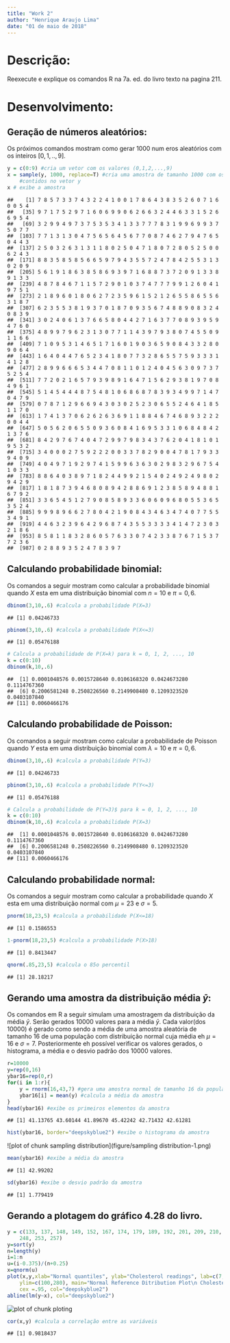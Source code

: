 ```yaml
---
title: "Work 2"
author: "Henrique Araujo Lima"
date: "01 de maio de 2018"
---
```


# Descrição:
Reexecute e explique os comandos R na 7a. ed. do livro texto na pagina 211.

# Desenvolvimento:
## Geração de números aleatórios:
Os próximos comandos mostram como gerar $1000$ num eros aleatórios com os inteiros $[0,1,..,9]$.

```r
y = c(0:9) #cria um vetor com os valores (0,1,2,...,9)
x = sample(y, 1000, replace=T) #cria uma amostra de tamanho 1000 com os valores
	#contidos no vetor y
x # exibe a amostra
```

```
##    [1] 7 8 5 7 3 3 7 4 3 2 2 4 1 0 0 1 7 8 6 4 3 8 3 5 2 6 0 7 1 6 0 0 5 4
##   [35] 9 7 1 7 5 2 9 7 1 6 0 6 9 9 0 6 2 6 6 3 2 4 4 6 3 3 1 5 2 6 6 9 5 4
##   [69] 3 2 9 9 4 9 7 3 7 5 3 5 3 4 1 3 3 7 7 7 8 3 1 9 9 6 9 9 3 7 5 0 7 7
##  [103] 7 7 1 3 1 3 0 4 7 5 6 5 6 4 5 6 7 7 0 8 7 4 6 2 7 9 4 7 6 5 0 4 4 3
##  [137] 2 5 0 3 2 6 3 1 3 1 1 8 0 2 5 0 4 7 1 8 0 7 2 8 0 5 2 5 0 0 6 2 4 3
##  [171] 8 8 3 5 8 5 8 5 6 6 5 9 7 9 4 3 5 5 7 2 4 7 8 4 2 5 5 3 1 3 0 2 0 9
##  [205] 5 6 1 9 1 8 6 3 8 5 8 6 9 3 9 7 1 6 8 8 7 3 7 2 0 9 1 3 3 8 9 1 3 3
##  [239] 4 8 7 8 4 6 7 1 1 5 7 2 9 0 1 0 3 7 4 7 7 7 9 9 1 2 6 0 4 1 9 7 5 1
##  [273] 2 1 8 9 6 0 1 8 0 6 2 7 2 3 5 9 6 1 5 2 1 2 6 5 5 8 6 5 5 6 3 1 8 7
##  [307] 6 2 3 5 5 3 8 1 9 3 7 0 1 8 7 0 9 3 5 6 7 4 8 8 9 0 8 3 2 4 0 8 3 9
##  [341] 3 0 2 4 0 6 1 3 7 6 6 5 8 0 4 4 2 7 1 6 3 7 7 0 8 9 3 9 5 9 4 7 6 0
##  [375] 4 8 9 9 7 9 6 2 3 1 3 0 7 7 1 1 4 3 9 7 9 3 8 0 7 4 5 5 0 9 1 1 6 6
##  [409] 7 1 0 9 5 3 1 4 6 5 1 7 1 6 0 1 9 0 3 6 5 9 0 8 4 3 3 2 8 0 9 0 6 4
##  [443] 1 6 4 0 4 4 7 6 5 2 3 4 1 8 0 7 7 3 2 8 6 5 5 7 5 9 3 3 3 1 4 1 2 8
##  [477] 2 8 9 9 6 6 6 5 3 4 4 7 0 8 1 1 0 1 2 4 0 4 5 6 3 0 9 7 3 7 5 2 5 4
##  [511] 7 7 2 0 2 1 6 5 7 9 3 9 8 9 1 6 4 7 1 5 6 2 9 3 8 1 9 7 0 8 4 9 6 1
##  [545] 5 1 4 5 4 4 4 8 7 5 4 8 1 0 6 8 6 8 7 8 3 9 3 4 9 9 7 1 4 7 0 4 7 9
##  [579] 0 7 8 7 1 2 9 6 6 9 4 3 0 3 0 2 5 2 3 0 6 5 5 2 4 6 4 1 8 5 1 1 7 0
##  [613] 1 7 4 1 3 7 0 6 2 6 2 6 3 6 9 1 1 8 8 4 6 7 4 6 8 9 3 2 2 2 0 0 4 4
##  [647] 5 0 5 6 2 0 6 5 5 0 9 3 6 0 8 4 1 6 9 5 3 3 1 0 6 8 4 8 4 2 1 3 7 6
##  [681] 8 4 2 9 7 6 7 4 0 4 7 2 9 9 7 9 8 3 4 3 7 6 2 0 4 1 8 1 0 1 9 5 3 2
##  [715] 3 4 0 0 0 2 7 5 9 2 2 2 0 0 3 3 7 8 2 9 0 0 4 7 8 1 7 9 3 3 9 4 0 9
##  [749] 4 0 4 9 7 1 9 2 9 7 4 1 5 9 9 6 3 6 3 0 2 9 8 3 2 9 6 7 5 4 1 0 3 3
##  [783] 8 8 6 4 0 3 8 9 7 1 8 2 4 4 9 9 2 1 5 4 0 2 4 9 2 4 9 8 0 2 9 4 2 9
##  [817] 1 8 1 8 7 3 9 4 6 8 0 8 9 4 2 8 8 6 9 1 2 3 8 5 8 9 4 8 8 1 6 7 9 2
##  [851] 3 3 6 5 4 5 1 2 7 9 0 8 5 8 9 3 3 6 0 6 0 9 6 8 0 5 5 3 6 5 3 5 2 4
##  [885] 9 9 9 8 9 6 6 2 7 8 0 4 2 1 9 0 8 4 3 4 6 3 4 7 4 0 7 7 5 5 3 4 9 1
##  [919] 4 4 6 3 2 3 9 6 4 2 9 6 8 7 4 3 5 5 3 3 3 3 4 1 4 7 2 3 0 3 2 1 8 6
##  [953] 8 5 8 1 1 8 3 2 8 6 0 5 7 6 3 3 0 7 4 2 3 3 8 7 6 7 1 5 3 7 7 2 3 6
##  [987] 0 2 8 8 9 3 5 2 4 7 8 3 9 7
```

## Calculando probabilidade binomial:
Os comandos a seguir mostram como calcular a probabilidade binomial quando $X$ esta em uma distribuição binomial com $n=10$ e $\pi=0,6$. 

```r
dbinom(3,10,.6) #calcula a probabilidade P(X=3)
```

```
## [1] 0.04246733
```

```r
pbinom(3,10,.6) #calcula a probabilidade P(X<=3)
```

```
## [1] 0.05476188
```

```r
# Calcula a probabilidade de P(X=k) para k = 0, 1, 2, ..., 10
k = c(0:10)
dbinom(k,10,.6)
```

```
##  [1] 0.0001048576 0.0015728640 0.0106168320 0.0424673280 0.1114767360
##  [6] 0.2006581248 0.2508226560 0.2149908480 0.1209323520 0.0403107840
## [11] 0.0060466176
```

## Calculando probabilidade de Poisson:
Os comandos a seguir mostram como calcular a probabilidade de Poisson quando $Y$ esta em uma distribuição binomial com $\lambda=10$ e $\pi=0,6$. 

```r
dbinom(3,10,.6) #calcula a probabilidade P(Y=3)
```

```
## [1] 0.04246733
```

```r
pbinom(3,10,.6) #calcula a probabilidade P(Y<=3)
```

```
## [1] 0.05476188
```

```r
# Calcula a probabilidade de P(Y=3)$ para k = 0, 1, 2, ..., 10
k = c(0:10)
dbinom(k,10,.6) #calcula a probabilidade P(X=3)
```

```
##  [1] 0.0001048576 0.0015728640 0.0106168320 0.0424673280 0.1114767360
##  [6] 0.2006581248 0.2508226560 0.2149908480 0.1209323520 0.0403107840
## [11] 0.0060466176
```

## Calculando probabilidade normal:
Os comandos a seguir mostram como calcular a probabilidade quando $X$ esta em uma distribuição normal com $\mu=23$ e $\sigma=5$. 

```r
pnorm(18,23,5) #calcula a probabilidade P(X<=18)
```

```
## [1] 0.1586553
```

```r
1-pnorm(18,23,5) #calcula a probabilidade P(X>18)
```

```
## [1] 0.8413447
```

```r
qnorm(.85,23,5) #calcula o 85o percentil
```

```
## [1] 28.18217
```

## Gerando uma amostra da distribuição média $\bar{y}$:
Os comandos em R a seguir simulam uma amostragem da distribuição da média $\bar{y}$. Serão gerados $10000$ valores para a média $\bar{y}$. Cada valor(dos $10000$) é gerado como sendo a média de uma amostra aleatória de tamanho $16$ de uma população com distribuição normal cuja média eh $\mu=16$ e $\sigma=7$. Posteriormente eh possível verificar os valores gerados, o histograma, a média e o desvio padrão dos $10000$ valores.

```r
r=10000
y=rep(0,16)
ybar16=rep(0,r)
for(i in 1:r){
	y = rnorm(16,43,7) #gera uma amostra normal de tamanho 16 da população
	ybar16[i] = mean(y) #calcula a média da amostra
}
head(ybar16) #exibe os primeiros elementos da amostra
```

```
## [1] 41.13765 43.60144 41.89670 45.42242 42.71432 42.61281
```

```r
hist(ybar16, border="deepskyblue2") #exibe o histograma da amostra
```

![plot of chunk sampling distribution](figure/sampling distribution-1.png)

```r
mean(ybar16) #exibe a média da amostra
```

```
## [1] 42.99202
```

```r
sd(ybar16) #exibe o desvio padrão da amostra
```

```
## [1] 1.779419
```


## Gerando a plotagem do gráfico 4.28 do livro.

```r
y = c(133, 137, 148, 149, 152, 167, 174, 179, 189, 192, 201, 209, 210, 211, 218, 238, 245,
	248, 253, 257)
y=sort(y)
n=length(y)
i=1:n
u=(i-0.375)/(n+0.25)
x=qnorm(u)
plot(x,y,xlab="Normal quantiles", ylab="Cholesterol readings", lab=c(7,8,7), 
	ylim=c(100,280), main="Normal Reference Ditribution Plot\n Cholesterol readings",
	cex =.95, col="deepskyblue2")
abline(lm(y~x), col="deepskyblue2")
```

![plot of chunk ploting](figure/ploting-1.png)

```r
cor(x,y) #calcula a correlação entre as variáveis
```

```
## [1] 0.9818437
```
